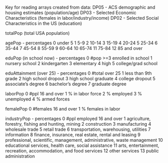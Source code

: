 

Key for reading arrays created from data:
DP05 - ACS demographic and housing estimates (population/age)
DP03 - Selected Economic Characteristics (females in labor/industry/income)
DP02 - Selected Social Characteristics in the US (education)

totalPop (total USA population)

agePop - percentages
0 under 5
1 5-9
2 10-14
3 15-19
4 20-24
5 25-34
6 35-44
7 45-54
8 55-59
9 60-64
10 65-74
11 75-84
12 85 and over

eduPop (in school now) - percentages
0 #pop >=3 enrolled in school
1 nursery school
2 kindergarten
3 elementary
4 high
5 college/grad school

eduAttainment (over 25) - percentages
0 #total over 25
1 less than 9th grade
2 high school dropout
3 high school graduate
4 college dropout
5 associate’s degree
6 bachelor’s degree
7 graduate degree

laborPop
0 #ppl 16 and over
1 % in labor force
2 % employed
3 % unemployed
4 % armed forces

femalePop
0 #females 16 and over
1 % females in labor

industryPop - percentages
0 #ppl employed 16 and over
1 agriculture, forestry, fishing and hunting, mining
2 construction
3 manufacturing
4 wholesale trade
5 retail trade
6 transportation, warehousing, utilities
7 information
8 finance, insurance, real estate, rental and leasing
9 professional, scientific, management, administrative, waste management
10 educational services, health care, social assistance
11 arts, entertainment, recreation, accommodation, and food services
12 other services
13 public administration
